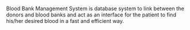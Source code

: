 Blood Bank Management System is database system to link between the donors and blood banks and act as an interface for the patient to find his/her desired blood in a fast and efficient way.
